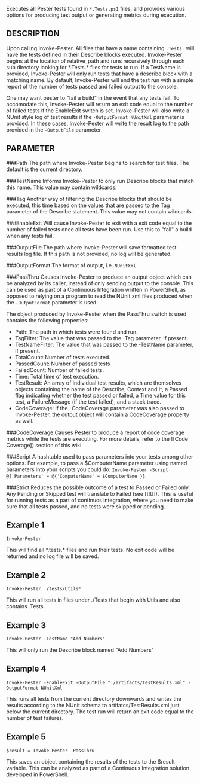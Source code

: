 Executes all Pester tests found in `*.Tests.ps1` files, and provides various
options for producing test output or generating metrics during execution.

DESCRIPTION
------------
Upon calling Invoke-Pester. All files that have a name containing 
`.Tests.` will have the tests defined in their Describe blocks 
executed. Invoke-Pester begins at the location of relative_path and 
runs recursively through each sub directory looking for 
\*.Tests.\* files for tests to run. If a TestName is provided, 
Invoke-Pester will only run tests that have a describe block with a 
matching name. By default, Invoke-Pester will end the test run with a 
simple report of the number of tests passed and failed output to the 
console. 

One may want pester to "fail a build" in the event that any 
tests fail. To accomodate this, Invoke-Pester will return an exit 
code equal to the number of failed tests if the EnableExit switch is 
set. Invoke-Pester will also write a NUnit style log of test results 
if the `-OutputFormat NUnitXml` parameter is provided. In these cases, Invoke-Pester 
will write the result log to the path provided in the `-OutputFile`
parameter.

PARAMETER 
----------
###Path
The path where Invoke-Pester begins to search for test files. The default is the current directory.

###TestName
Informs Invoke-Pester to only run Describe blocks that match this name.  This value may contain wildcards.

###Tag
Another way of filtering the Describe blocks that should be executed, this time based on the values that are passed to the Tag parameter of the Describe statement.  This value may not contain wildcards.

###EnableExit
Will cause Invoke-Pester to exit with a exit code equal to the number of failed tests once all tests have been run. Use this to "fail" a build when any tests fail.

###OutputFile
The path where Invoke-Pester will save formatted test results log file. If this path is not provided, no log will be generated.

###OutputFormat
The format of output, i.e. `NUnitXml`

###PassThru
Causes Invoke-Pester to produce an output object which can be analyzed by its caller, instead of only sending output to the console.  This can be used as part of a Continuous Integration written in PowerShell, as opposed to relying on a program to read the NUnit xml files produced when the `-OutputFormat` parameter is used.

The object produced by Invoke-Pester when the PassThru switch is used contains the following properties:

- Path:  The path in which tests were found and run.
- TagFilter:  The value that was passed to the -Tag parameter, if present.
- TestNameFilter:  The value that was passed to the -TestName parameter, if present.
- TotalCount:  Number of tests executed. 
- PassedCount:  Number of passed tests
- FailedCount:  Number of failed tests.
- Time:  Total time of test execution.
- TestResult:  An array of individual test results, which are themselves objects containing the name of the Describe, Context and It, a Passed flag indicating whether the test passed or failed, a Time value for this test, a FailureMessage (if the test failed), and a stack trace.
- CodeCoverage:  If the -CodeCoverage parameter was also passed to Invoke-Pester, the output object will contain a CodeCoverage property as well.

###CodeCoverage
Causes Pester to produce a report of code coverage metrics while the tests are executing.  For more details, refer to the [[Code Coverage]] section of this wiki.

###Script
A hashtable used to pass parameters into your tests among other options. For example, to pass a $ComputerName parameter using named parameters into your scripts you could do: `Invoke-Pester -Script @{'Parameters' = @{'ComputerName' = $ComputerName }}`.

###Strict
Reduces the possible outcome of a test to Passed or Failed only. Any Pending or Skipped test will translate to Failed (see [[It]]). This is useful for running tests as a part of continuos integration, where you need to make sure that all tests passed, and no tests were skipped or pending.


Example 1
---------
    Invoke-Pester

This will find all \*.tests.\* files and run their tests. No exit code will be returned and no log file will be saved.

Example 2
-----------

    Invoke-Pester ./tests/Utils*

This will run all tests in files under ./Tests that begin with Utils and also contains .Tests.

Example 3
-----------

    Invoke-Pester -TestName "Add Numbers"

This will only run the Describe block named "Add Numbers"

Example 4
------------

    Invoke-Pester -EnableExit -OutputFile "./artifacts/TestResults.xml" -OutputFormat NUnitXml

This runs all tests from the current directory downwards and writes the results according to the NUnit schema to artifatcs/TestResults.xml just below the current directory. The test run will return an exit code equal to the number of test failures.

Example 5
------------

    $result = Invoke-Pester -PassThru

This saves an object containing the results of the tests to the $result variable.  This can be analyzed as part of a Continuous Integration solution developed in PowerShell.